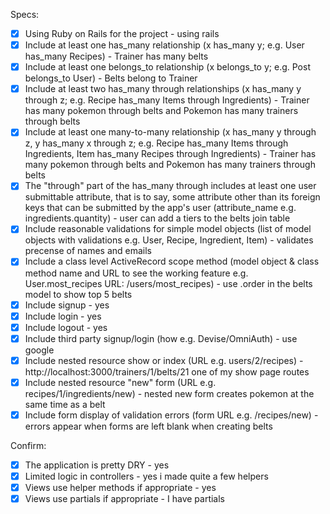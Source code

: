 Specs:
- [x] Using Ruby on Rails for the project - using rails
- [x] Include at least one has_many relationship (x has_many y; e.g. User has_many Recipes) - Trainer has many belts
- [x] Include at least one belongs_to relationship (x belongs_to y; e.g. Post belongs_to User) - Belts belong to Trainer
- [x] Include at least two has_many through relationships (x has_many y through z; e.g. Recipe has_many Items through Ingredients) - Trainer has many pokemon through belts and Pokemon has many trainers through belts
- [x] Include at least one many-to-many relationship (x has_many y through z, y has_many x through z; e.g. Recipe has_many Items through Ingredients, Item has_many Recipes through Ingredients) - Trainer has many pokemon through belts and Pokemon has many trainers through belts
- [x] The "through" part of the has_many through includes at least one user submittable attribute, that is to say, some attribute other than its foreign keys that can be submitted by the app's user (attribute_name e.g. ingredients.quantity) - user can add a tiers to the belts join table
- [x] Include reasonable validations for simple model objects (list of model objects with validations e.g. User, Recipe, Ingredient, Item) - validates precense of names and emails
- [x] Include a class level ActiveRecord scope method (model object & class method name and URL to see the working feature e.g. User.most_recipes URL: /users/most_recipes) - use .order in the belts model to show top 5 belts
- [x] Include signup - yes
- [x] Include login - yes
- [x] Include logout - yes
- [x] Include third party signup/login (how e.g. Devise/OmniAuth) - use google
- [x] Include nested resource show or index (URL e.g. users/2/recipes) - http://localhost:3000/trainers/1/belts/21 one of my show page routes
- [x] Include nested resource "new" form (URL e.g. recipes/1/ingredients/new) - nested new form creates pokemon at the same time as a belt
- [x] Include form display of validation errors (form URL e.g. /recipes/new) - errors appear when forms are left blank when creating belts

Confirm:
- [x] The application is pretty DRY - yes
- [x] Limited logic in controllers - yes i made quite a few helpers
- [x] Views use helper methods if appropriate - yes
- [x] Views use partials if appropriate - I have partials